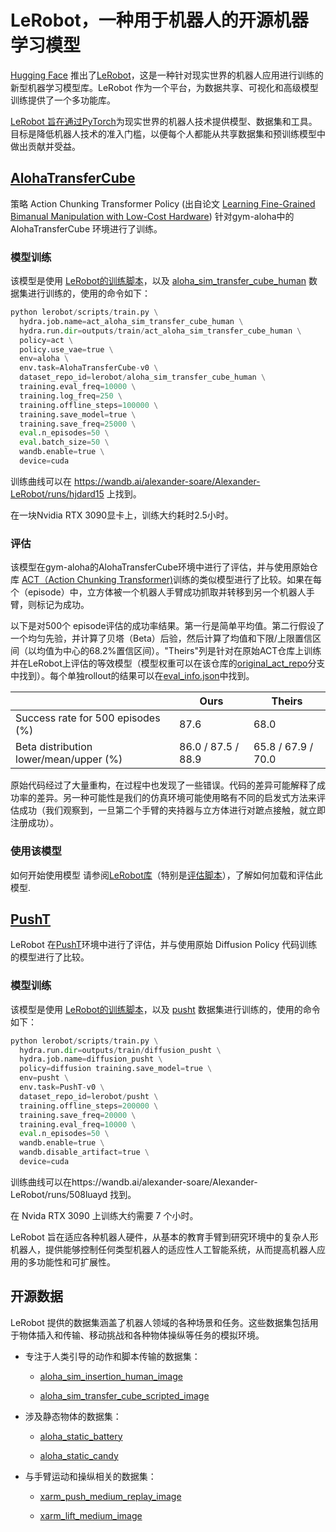 # LeRobot，一种用于机器人的开源机器学习模型

[Hugging Face](https://huggingface.co/) 推出了[LeRobot](https://huggingface.co/lerobot)，这是一种针对现实世界的机器人应用进行训练的新型机器学习模型库。LeRobot 作为一个平台，为数据共享、可视化和高级模型训练提供了一个多功能库。

[LeRobot 旨在通过PyTorch](https://pytorch.org/)为现实世界的机器人技术提供模型、数据集和工具。目标是降低机器人技术的准入门槛，以便每个人都能从共享数据集和预训练模型中做出贡献并受益。

##  [AlohaTransferCube](https://huggingface.co/lerobot/act_aloha_sim_transfer_cube_human)

策略 Action Chunking Transformer Policy (出自论文 [Learning Fine-Grained Bimanual Manipulation with Low-Cost Hardware](https://arxiv.org/abs/2304.13705))  针对gym-aloha中的AlohaTransferCube 环境进行了训练。

### 模型训练

该模型是使用 [LeRobot的训练脚本](https://github.com/huggingface/lerobot/blob/d747195c5733c4f68d4bfbe62632d6fc1b605712/lerobot/scripts/train.py)，以及 [aloha_sim_transfer_cube_human](https://huggingface.co/datasets/lerobot/aloha_sim_transfer_cube_human/tree/v1.3) 数据集进行训练的，使用的命令如下：

```python
python lerobot/scripts/train.py \
  hydra.job.name=act_aloha_sim_transfer_cube_human \
  hydra.run.dir=outputs/train/act_aloha_sim_transfer_cube_human \
  policy=act \
  policy.use_vae=true \
  env=aloha \
  env.task=AlohaTransferCube-v0 \
  dataset_repo_id=lerobot/aloha_sim_transfer_cube_human \
  training.eval_freq=10000 \
  training.log_freq=250 \
  training.offline_steps=100000 \
  training.save_model=true \
  training.save_freq=25000 \
  eval.n_episodes=50 \
  eval.batch_size=50 \
  wandb.enable=true \
  device=cuda
```

训练曲线可以在 https://wandb.ai/alexander-soare/Alexander-LeRobot/runs/hjdard15 上找到。

在一块Nvidia RTX 3090显卡上，训练大约耗时2.5小时。

### 评估

该模型在gym-aloha的AlohaTransferCube环境中进行了评估，并与使用原始仓库 [ACT（Action Chunking Transformer)](https://github.com/tonyzhaozh/act)训练的类似模型进行了比较。如果在每个（episode）中，立方体被一个机器人手臂成功抓取并转移到另一个机器人手臂，则标记为成功。

以下是对500个 episode评估的成功率结果。第一行是简单平均值。第二行假设了一个均匀先验，并计算了贝塔（Beta）后验，然后计算了均值和下限/上限置信区间（以均值为中心的68.2%置信区间）。"Theirs"列是针对在原始ACT仓库上训练并在LeRobot上评估的等效模型（模型权重可以在该仓库的[original_act_repo](https://huggingface.co/lerobot/act_aloha_sim_transfer_cube_human/tree/original_act_repo)分支中找到）。每个单独rollout的结果可以在[eval_info.json](https://huggingface.co/lerobot/act_aloha_sim_transfer_cube_human/blob/main/eval_info.json)中找到。

|                                        | Ours               | Theirs             |
| -------------------------------------- | ------------------ | ------------------ |
| Success rate for 500 episodes (%)      | 87.6               | 68.0               |
| Beta distribution lower/mean/upper (%) | 86.0 / 87.5 / 88.9 | 65.8 / 67.9 / 70.0 |

原始代码经过了大量重构，在过程中也发现了一些错误。代码的差异可能解释了成功率的差异。另一种可能性是我们的仿真环境可能使用略有不同的启发式方法来评估成功（我们观察到，一旦第二个手臂的夹持器与立方体进行对蹠点接触，就立即注册成功）。

### 使用该模型

如何开始使用模型
请参阅[LeRobot库](https://github.com/huggingface/lerobot)（特别是[评估脚本](https://github.com/huggingface/lerobot/blob/main/lerobot/scripts/eval.py)），了解如何加载和评估此模型.

## [PushT](https://huggingface.co/lerobot/diffusion_pusht)

LeRobot 在[PushT](https://huggingface.co/lerobot/diffusion_pusht)环境中进行了评估，并与使用原始 Diffusion Policy 代码训练的模型进行了比较。

### 模型训练

该模型是使用 [LeRobot的训练脚本](https://github.com/huggingface/lerobot/blob/d747195c5733c4f68d4bfbe62632d6fc1b605712/lerobot/scripts/train.py)，以及 [pusht](https://huggingface.co/datasets/lerobot/pusht/tree/v1.3) 数据集进行训练的，使用的命令如下：

```python
python lerobot/scripts/train.py \
  hydra.run.dir=outputs/train/diffusion_pusht \
  hydra.job.name=diffusion_pusht \
  policy=diffusion training.save_model=true \
  env=pusht \
  env.task=PushT-v0 \
  dataset_repo_id=lerobot/pusht \
  training.offline_steps=200000 \
  training.save_freq=20000 \
  training.eval_freq=10000 \
  eval.n_episodes=50 \
  wandb.enable=true \
  wandb.disable_artifact=true \
  device=cuda
```

训练曲线可以在https://wandb.ai/alexander-soare/Alexander-LeRobot/runs/508luayd 找到。

在 Nvida RTX 3090 上训练大约需要 7 个小时。

LeRobot 旨在适应各种机器人硬件，从基本的教育手臂到研究环境中的复杂人形机器人，提供能够控制任何类型机器人的适应性人工智能系统，从而提高机器人应用的多功能性和可扩展性。

## 开源数据

LeRobot 提供的数据集涵盖了机器人领域的各种场景和任务。这些数据集包括用于物体插入和传输、移动挑战和各种物体操纵等任务的模拟环境。

- 专注于人类引导的动作和脚本传输的数据集：

  - [aloha_sim_insertion_human_image](https://huggingface.co/datasets/lerobot/aloha_sim_insertion_human_image)

  - [aloha_sim_transfer_cube_scripted_image](https://huggingface.co/datasets/lerobot/aloha_sim_transfer_cube_scripted_image)

- 涉及静态物体的数据集：

  - [aloha_static_battery](https://huggingface.co/datasets/lerobot/aloha_static_battery)

  - [aloha_static_candy](https://huggingface.co/datasets/lerobot/aloha_static_candy)

- 与手臂运动和操纵相关的数据集：

  - [xarm_push_medium_replay_image](https://huggingface.co/datasets/lerobot/xarm_push_medium_replay_image)

  - [xarm_lift_medium_image](https://huggingface.co/datasets/lerobot/xarm_lift_medium_image)
